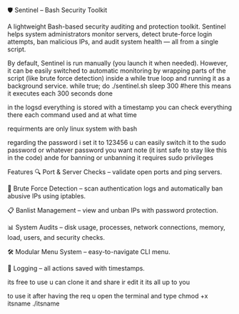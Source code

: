 🛡️ Sentinel – Bash Security Toolkit

A lightweight Bash-based security auditing and protection toolkit.
Sentinel helps system administrators monitor servers, detect brute-force login attempts, ban malicious IPs, and audit system health — all from a single script.

By default, Sentinel is run manually (you launch it when needed).
However, it can be easily switched to automatic monitoring by wrapping parts of the script (like brute force detection) inside a while true loop and running it as a background service.
while true; do
    ./sentinel.sh
    sleep 300  #here this means it executes each 300 seconds
done

in the logsd everything is stored with a timestamp you can check everything there each command used and at what time 

requirments are only linux system with bash

regarding the password i set it to 123456 u can easily switch it to the sudo password or whatever password you want note (it isnt safe to stay like this in the code)
ande for banning or unbanning it requires sudo privileges 

Features 
🔍 Port & Server Checks – validate open ports and ping servers.

🚫 Brute Force Detection – scan authentication logs and automatically ban abusive IPs using iptables.

📋 Banlist Management – view and unban IPs with password protection.

📊 System Audits – disk usage, processes, network connections, memory, load, users, and security checks.

🛠️ Modular Menu System – easy-to-navigate CLI menu.

📜 Logging – all actions saved with timestamps.


its free to use u can clone it and share ir edit it its all up to you 

to use it after having the req u open the terminal and type 
chmod +x itsname
./itsname
